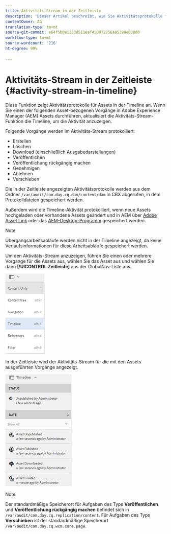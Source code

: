 ```yaml
---
title: Aktivitäts-Stream in der Zeitleiste
description: 'Dieser Artikel beschreibt, wie Sie Aktivitätsprotokolle für Assets in der Zeitleiste anzeigen können. '
contentOwner: AG
translation-type: tm+mt
source-git-commit: e64f5b0e1333d511eaf450072756a95399e838d0
workflow-type: tm+mt
source-wordcount: '216'
ht-degree: 99%

---
```



# Aktivitäts-Stream in der Zeitleiste {#activity-stream-in-timeline}

Diese Funktion zeigt Aktivitätsprotokolle für Assets in der Timeline an. Wenn Sie einen der folgenden Asset-bezogenen Vorgänge in Adobe Experience Manager (AEM) Assets durchführen, aktualisiert die Aktivitäts-Stream-Funktion die Timeline, um die Aktivität anzuzeigen.

Folgende Vorgänge werden im Aktivitäts-Stream protokolliert:

* Erstellen
* Löschen
* Download (einschließlich Ausgabedarstellungen)
* Veröffentlichen
* Veröffentlichung rückgängig machen
* Genehmigen
* Ablehnen
* Verschieben

Die in der Zeitleiste angezeigten Aktivitätsprotokolle werden aus dem Ordner `/var/audit/com.day.cq.dam/content/dam` in CRX abgerufen, in dem Protokolldateien gespeichert werden.

Außerdem wird die Timeline-Aktivität protokolliert, wenn neue Assets hochgeladen oder vorhandene Assets geändert und in AEM über [Adobe Asset Link](https://helpx.adobe.com/enterprise/admin-guide.html/enterprise/using/manage-assets-using-adobe-asset-link.ug.html) oder das [AEM-Desktop-Programm](https://experienceleague.adobe.com/docs/experience-manager-desktop-app/using/introduction.html?lang=de) gespeichert werden.

>[!NOTE]
>
>Übergangsarbeitsabläufe werden nicht in der Timeline angezeigt, da keine Verlaufsinformationen für diese Arbeitsabläufe gespeichert werden.

Um den Aktivitäts-Stream anzuzeigen, führen Sie einen oder mehrere Vorgänge für die Assets aus, wählen Sie das Asset aus und wählen Sie dann **[!UICONTROL Zeitleiste]** aus der GlobalNav-Liste aus.

![timeline-3](assets/timeline-3.png)

In der Zeitleiste wird der Aktivitäts-Stream für die mit den Assets ausgeführten Vorgänge angezeigt.

![Aktivität_stream](assets/activity_stream.png)

>[!NOTE]
>
>Der standardmäßige Speicherort für Aufgaben des Typs **Veröffentlichen** und **Veröffentlichung rückgängig machen** befindet sich in `/var/audit/com.day.cq.replication/content`. Für Aufgaben des Typs **Verschieben** ist der standardmäßige Speicherort `/var/audit/com.day.cq.wcm.core.page`.
